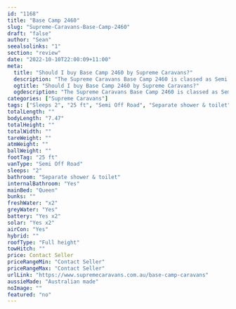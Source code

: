 ```yaml
---
id: "1168"
title: "Base Camp 2460"
slug: "Supreme-Caravans-Base-Camp-2460"
draft: "false"
author: "Sean"
seealsolinks: "1"
section: "review"
date: "2022-10-10T22:00:09+11:00"
meta:
  title: "Should I buy Base Camp 2460 by Supreme Caravans?"
  description: "The Supreme Caravans Base Camp 2460 is classed as Semi Off Road, and sleeps 2 people. It is Australian made and comes in at 25 ft. It generally has Separate shower & toilet."
  ogtitle: "Should I buy Base Camp 2460 by Supreme Caravans?"
  ogdescription: "The Supreme Caravans Base Camp 2460 is classed as Semi Off Road, and sleeps 2 people. It is Australian made and comes in at 25 ft. It generally has Separate shower & toilet."
categories: ["Supreme Caravans"]
tags: ["Sleeps 2", "25 ft", "Semi Off Road", "Separate shower & toilet", "Full height", "Price Unknown", "Australian made"]
totalLength: ""
bodyLength: "7.47"
totalHeight: ""
totalWidth: ""
tareWeight: ""
atmWeight: ""
ballWeight: ""
footTag: "25 ft"
vanType: "Semi Off Road"
sleeps: "2"
bathroom: "Separate shower & toilet"
internalBathroom: "Yes"
mainBed: "Queen"
bunks: ""
freshWater: "x2"
greyWater: "Yes"
battery: "Yes x2"
solar: "Yes x2"
airCon: "Yes"
hybrid: ""
roofType: "Full height"
towHitch: ""
price: Contact Seller
priceRangeMin: "Contact Seller"
priceRangeMax: "Contact Seller"
urlLink: "https://www.supremecaravans.com.au/base-camp-caravans"
aussieMade: "Australian made"
noImage: ""
featured: "no"
---
```

